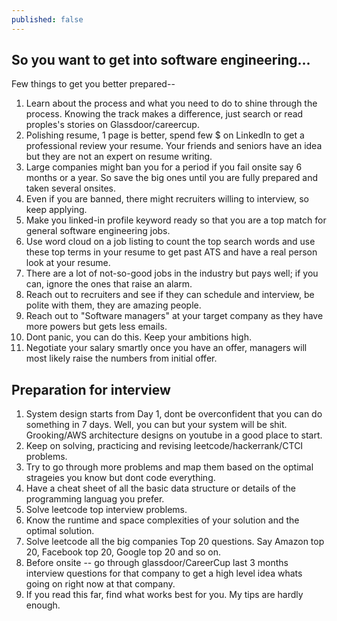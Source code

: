 ```yaml
---
published: false
---
```

## So you want to get into software engineering...
Few things to get you better prepared--

1. Learn about the process and what you need to do to shine through the process. Knowing the track makes a difference, just search or read proples's stories on Glassdoor/careercup.
2. Polishing resume, 1 page is better, spend few $ on LinkedIn to get a professional review your resume. Your friends and seniors have an idea but they are not an expert on resume writing.
3. Large companies might ban you for a period if you fail onsite say 6 months or a year. So save the big ones until you are fully prepared and taken several onsites.
4. Even if you are banned, there might recruiters willing to interview, so keep applying.
5. Make you linked-in profile keyword ready so that you are a top match for general software engineering jobs.
6. Use word cloud on a job listing to count the top search words and use these top terms in your resume to get past ATS and have a real person look at your resume.
7. There are a lot of not-so-good jobs in the industry but pays well; if you can, ignore the ones that raise an alarm.
8. Reach out to recruiters and see if they can schedule and interview, be polite with them, they are amazing people.
9. Reach out to "Software managers" at your target company as they have more powers but gets less emails.
10. Dont panic, you can do this. Keep your ambitions high.
11. Negotiate your salary smartly once you have an offer, managers will most likely raise the numbers from initial offer.

## Preparation for interview
1. System design starts from Day 1, dont be overconfident that you can do something in 7 days. Well, you can but your system will be shit. Grooking/AWS architecture designs on youtube in a good place to start.
2. Keep on solving, practicing and revising leetcode/hackerrank/CTCI problems.
3. Try to go through more problems and map them based on the optimal strageies you know but dont code everything.
4. Have a cheat sheet of all the basic data structure or details of the programming languag you prefer.
5. Solve leetcode top interview problems.
6. Know the runtime and space complexities of your solution and the optimal solution.
7. Solve leetcode all the big companies Top 20 questions. Say Amazon top 20, Facebook top 20, Google top 20 and so on.
8. Before onsite -- go through glassdoor/CareerCup last 3 months interview questions for that company to get a high level idea whats going on right now at that company.
9. If you read this far, find what works best for you. My tips are hardly enough.